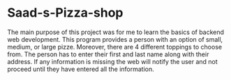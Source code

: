 # Saad-s-Pizza-shop
The main purpose of this project was for me to learn the basics of backend web development. 
This program provides a person with an option of small, medium, or large pizze.
Moreover, there are 4 different toppings to choose from.
The person has to enter their first and last name along with their address.
If any information is missing the web will notify the user and not proceed until they have entered all the information.
